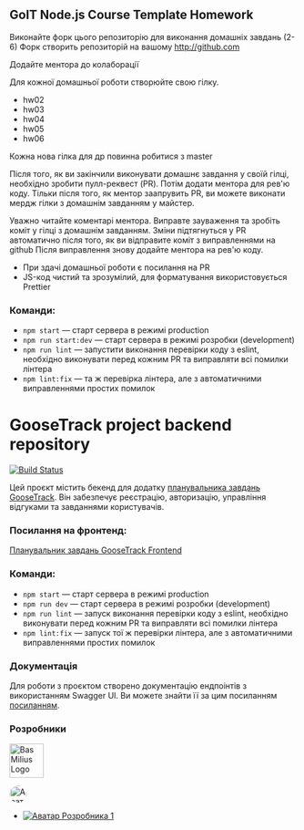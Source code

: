 ## GoIT Node.js Course Template Homework

Виконайте форк цього репозиторію для виконання домашніх завдань (2-6)
Форк створить репозиторій на вашому http://github.com

Додайте ментора до колаборації

Для кожної домашньої роботи створюйте свою гілку.

- hw02
- hw03
- hw04
- hw05
- hw06

Кожна нова гілка для др повинна робитися з master

Після того, як ви закінчили виконувати домашнє завдання у своїй гілці, необхідно зробити пулл-реквест (PR). Потім додати ментора для рев'ю коду. Тільки після того, як ментор заапрувить PR, ви можете виконати мердж гілки з домашнім завданням у майстер.

Уважно читайте коментарі ментора. Виправте зауваження та зробіть коміт у гілці з домашнім завданням. Зміни підтягнуться у PR автоматично після того, як ви відправите коміт з виправленнями на github
Після виправлення знову додайте ментора на рев'ю коду.

- При здачі домашньої роботи є посилання на PR
- JS-код чистий та зрозумілий, для форматування використовується Prettier

### Команди:

- `npm start` &mdash; старт сервера в режимі production
- `npm run start:dev` &mdash; старт сервера в режимі розробки (development)
- `npm run lint` &mdash; запустити виконання перевірки коду з eslint, необхідно виконувати перед кожним PR та виправляти всі помилки лінтера
- `npm lint:fix` &mdash; та ж перевірка лінтера, але з автоматичними виправленнями простих помилок

# GooseTrack project backend repository

[![Build Status](https://travis-ci.org/joemccann/dillinger.svg?branch=master)](https://travis-ci.org/joemccann/dillinger)

Цей проєкт містить бекенд для додатку
[планувальника завдань GooseTrack](https://svrphoenix.github.io/project-group3fe).
Він забезпечує реєстрацію, авторизацію, управління відгуками та завданнями
користувачів.

### Посилання на фронтенд:

[Планувальник завдань GooseTrack Frontend](https://github.com/svrphoenix/project-group3fe)

### Команди:

- `npm start` &mdash; старт сервера в режимі production
- `npm run dev` &mdash; старт сервера в режимі розробки (development)
- `npm run lint` &mdash; запуск виконання перевірки коду з eslint, необхідно
  виконувати перед кожним PR та виправляти всі помилки лінтера
- `npm lint:fix` &mdash; запуск тої ж перевірки лінтера, але з автоматичними
  виправленнями простих помилок

### Документація

Для роботи з проєктом створено документацію ендпоінтів з використанням Swagger
UI. Ви можете знайти її за цим посиланням
[посиланням](https://goose-backend.onrender.com/docs/).

### Розробники

<a href="https://github.com/ssulphurr" target="_blank" rel="noopener">
	<img src="https://avatars.githubusercontent.com/u/114026438?v=4" alt="Bas Milius Logo" height="60" width="60" />
</a>

[<img src="https://avatars.githubusercontent.com/u/114026438?v=4" alt="Аватар Розробника 1" width="30" height="30" style="border-radius: 50%;">](https://github.com/ssulphurr)

- [![Аватар Розробника 1](https://avatars.githubusercontent.com/u/114026438?v=4) ](https://github.com/ssulphurr)
